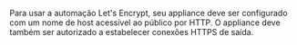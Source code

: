 Para usar a automação Let's Encrypt, seu appliance deve ser configurado com um nome de host acessível ao público por HTTP. O appliance deve também ser autorizado a estabelecer conexões HTTPS de saída.
